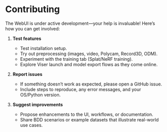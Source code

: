 <!-- CONTRIBUTING.md -->

# Contributing

The WebUI is under active development—your help is invaluable! Here’s how you can get involved:

1. **Test features**
   - Test installation setup.  
   - Try out preprocessing (images, video, Polycam, Record3D, ODM).  
   - Experiment with the training tab (Splat/NeRF training).  
   - Explore Viser launch and model export flows as they come online.

2. **Report issues**  
   - If something doesn’t work as expected, please open a GitHub issue.  
   - Include steps to reproduce, any error messages, and your OS/Python version.

3. **Suggest improvements**  
   - Propose enhancements to the UI, workflows, or documentation.  
   - Share BDD scenarios or example datasets that illustrate real-world use cases.

